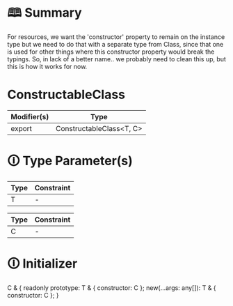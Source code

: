 # &#128366; Summary

For resources, we want the 'constructor' property to remain on the instance type but we need to do that
with a separate type from Class, since that one is used for other things where this constructor property
would break the typings.
So, in lack of a better name.. we probably need to clean this up, but this is how it works for now.

# ConstructableClass

| Modifier(s)                            | Type                     |
|----------------------------------------|--------------------------|
| export | ConstructableClass&lt;T, C&gt; |

# &#128712; Type Parameter(s)

| Type | Constraint |
| ---- | ---------- |
| T    | -          |

| Type | Constraint |
| ---- | ---------- |
| C    | -          |

# &#128712; Initializer

C & {
readonly prototype: T & { constructor: C };
new(...args: any[]): T & { constructor: C };
}